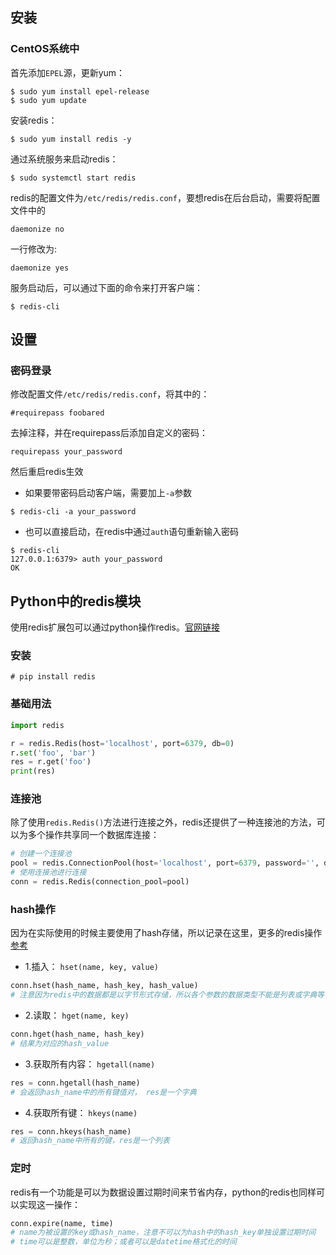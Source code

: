## 安装

### CentOS系统中

首先添加`EPEL`源，更新yum：
```
$ sudo yum install epel-release
$ sudo yum update
```

安装redis：
```
$ sudo yum install redis -y
```

通过系统服务来启动redis：
```
$ sudo systemctl start redis
```

redis的配置文件为`/etc/redis/redis.conf`，要想redis在后台启动，需要将配置文件中的
```
daemonize no
```
一行修改为:
```
daemonize yes
```

服务启动后，可以通过下面的命令来打开客户端：
```
$ redis-cli
```

## 设置

### 密码登录

修改配置文件`/etc/redis/redis.conf`，将其中的：
```
#requirepass foobared
```
去掉注释，并在requirepass后添加自定义的密码：
```
requirepass your_password
```

然后重启redis生效

- 如果要带密码启动客户端，需要加上`-a`参数
```
$ redis-cli -a your_password
```

- 也可以直接启动，在redis中通过`auth`语句重新输入密码
```
$ redis-cli
127.0.0.1:6379> auth your_password
OK
```

## Python中的redis模块

使用redis扩展包可以通过python操作redis。[官网链接](https://pypi.org/project/redis/)

### 安装

```
# pip install redis
```

### 基础用法

```python
import redis

r = redis.Redis(host='localhost', port=6379, db=0)
r.set('foo', 'bar')
res = r.get('foo')
print(res)
```

### 连接池

除了使用`redis.Redis()`方法进行连接之外，redis还提供了一种连接池的方法，可以为多个操作共享同一个数据库连接：
```python
# 创建一个连接池
pool = redis.ConnectionPool(host='localhost', port=6379, password='', db=0)
# 使用连接池进行连接
conn = redis.Redis(connection_pool=pool)
```

### hash操作

因为在实际使用的时候主要使用了hash存储，所以记录在这里，更多的redis操作[参考](https://segmentfault.com/a/1190000015191422)

- 1.插入： `hset(name, key, value)`
```python
conn.hset(hash_name, hash_key, hash_value)
# 注意因为redis中的数据都是以字节形式存储，所以各个参数的数据类型不能是列表或字典等
```

- 2.读取： `hget(name, key)`
```python
conn.hget(hash_name, hash_key)
# 结果为对应的hash_value
```

- 3.获取所有内容： `hgetall(name)`
```python
res = conn.hgetall(hash_name)
# 会返回hash_name中的所有键值对， res是一个字典
```

- 4.获取所有键： `hkeys(name)`
```python
res = conn.hkeys(hash_name)
# 返回hash_name中所有的键，res是一个列表
```

### 定时

redis有一个功能是可以为数据设置过期时间来节省内存，python的redis也同样可以实现这一操作：
```python
conn.expire(name, time)
# name为被设置的key或hash_name，注意不可以为hash中的hash_key单独设置过期时间
# time可以是整数，单位为秒；或者可以是datetime格式化的时间
```
